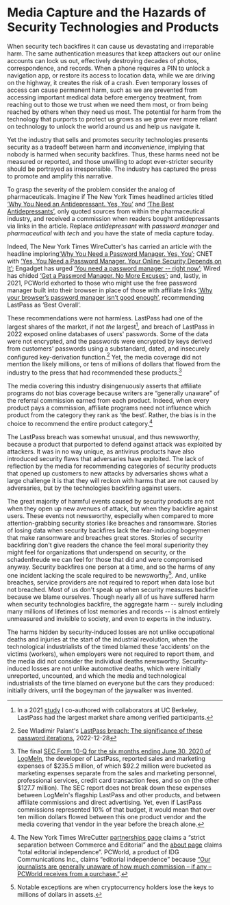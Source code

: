 <!-- Hiding Harm -->
<!-- # Security Products are Hazardous Products -->
# Media Capture and the Hazards of Security Technologies and Products

When security tech backfires it can cause us devastating and irreparable harm. The same authentication measures that keep attackers out our online accounts can lock us out, effectively destroying decades of photos, correspondence, and records. When a phone requires a PIN to unlock a navigation app, or restore its access to location data, while we are driving on the highway, it creates the risk of a crash. Even temporary losses of access can cause permanent harm, such as we are prevented from accessing important medical data before emergency treatment, from reaching out to those we trust when we need them most, or from being reached by others when they need us most. The potential for harm from the technology that purports to protect us grows as we grow ever more reliant on technology to unlock the world around us and help us navigate it.

Yet the industry that sells and promotes security technologies presents security as a tradeoff between harm and *inconvenience*, implying that nobody is harmed when security backfires. Thus, these harms need not be measured or reported, and those unwilling to adopt ever-stricter security should be portrayed as irresponsible. The industry has captured the press to promote and amplify this narrative.

To grasp the severity of the problem consider the analog of pharmaceuticals. Imagine if The New York Times headlined articles titled [‘Why You Need an Antidepressant. Yes, You’](https://www.nytimes.com/2019/08/27/smarter-living/wirecutter/why-you-need-a-password-manager-yes-you.html) and [‘The Best Antidepressants’](https://www.nytimes.com/wirecutter/reviews/best-password-managers/), only quoted sources from within the pharmaceutical industry, and received a commission when readers bought antidepressants via links in the article. Replace *antidepressant* with *password manager* and *pharmaceutical* with *tech* and you have the state of media capture today.

Indeed, The New York Times WireCutter's has carried an article with the headline imploring[‘Why You Need a Password Manager. Yes, You’](https://www.nytimes.com/2019/08/27/smarter-living/wirecutter/why-you-need-a-password-manager-yes-you.html); CNET with [‘Yes, You Need a Password Manager. Your Online Security Depends on It’](https://www.cnet.com/tech/services-and-software/yes-you-need-a-password-manager-your-online-security-depends-on-it/); Engadget has urged [‘You need a password manager -- right now’](https://www.engadget.com/2019-08-26-the-best-password-managers-compared.html); Wired has chided [‘Get a Password Manager. No More Excuses’](https://www.wired.com/story/password-manager-autofill-ad-tech-privacy/); and, lastly, in 2021, PCWorld exhorted to those who might use the free password manager built into their browser in place of those with affiliate links [‘Why your browser’s password manager isn’t good enough’](https://www.pcworld.com/article/393979/why-your-browsers-password-manager-isnt-good-enough.html), recommending LastPass as ‘Best Overall’.

These recommendations were not harmless. LastPass had one of the largest shares of the market, if not *the* largest[^lastpass-market-share], and  breach of LastPass in 2022 exposed online databases of users' passwords. Some of the data were not encrypted, and the passwords were encrypted by keys derived from customers' passwords using a substandard, dated, and insecurely configured key-derivation function.[^lastpass-iterations] Yet, the media coverage did not mention the likely millions, or tens of millions of dollars that flowed from the industry to the press that had recommended these products.[^money-flow]

[^money-flow]: The final [SEC Form 10-Q for the six months ending June 30, 2020 of LogMeIn](https://www.sec.gov/ix?doc=/Archives/edgar/data/0001420302/000156459020034298/logm-10q_20200630.htm), the developer of LastPass, reported sales and marketing expenses of \$235.5 million, of which \$92.2 million were bucketed as marketing expenses separate from the sales and marketing personnel, professional services, credit card transaction fees, and so on (the other \$127.7 million). The SEC report does not break down these expenses between LogMeIn's flagship LastPass and other products, and between affiliate commissions and direct advertising. Yet, even if LastPass commissions represented 10\% of that budget, it would mean that over ten million dollars flowed between this one product vendor and the media covering that vendor in the year before the breach alone.

[^lastpass-market-share]: In a 2021 [study](https://dash.harvard.edu/handle/1/37374029) I co-authored with collaborators at UC Berkeley, LastPass had the largest market share among verified participants.

[^lastpass-iterations]: See Wladimir Palant's [LastPass breach: The significance of these password iterations](https://palant.info/2022/12/28/lastpass-breach-the-significance-of-these-password-iterations/), 2022-12-28

The media covering this industry disingenuously asserts that affiliate programs do not bias coverage because writers are “generally unaware” of the referral commission earned from each product. Indeed, when every product pays a commission, affiliate programs need not influence which product from the category they rank as ‘the best’. Rather, the bias is in the choice to recommend the entire product category.[^editorial-independence]

[^editorial-independence]: The New York Times WireCutter [partnerships page](https://www.nytimes.com/wirecutter/partners/) claims a “strict separation between Commerce and Editorial” and the [about page](https://www.nytimes.com/wirecutter/about/) claims “total editorial independence”. PCWorld, a product of IDG Communications Inc., claims “editorial independence” because [“Our journalists are generally unaware of how much commission – if any – PCWorld receives from a purchase.”](https://www.pcworld.com/about/affiliate-link-policy).

The LastPass breach was somewhat unusual, and thus newsworthy, because a product that purported to defend against attack was exploited by attackers. It was in no way unique, as antivirus products have also introduced security flaws that adversaries have exploited. The lack of reflection by the media for recommending categories of security products that opened up customers to new attacks by adversaries shows what a large challenge it is that they will reckon with harms that are not caused by adversaries, but by the technologies backfiring against users.

The great majority of harmful events caused by security products are not when they open up new avenues of attack, but when they backfire against users. These events not newsworthy, especially when compared to more attention-grabbing security stories like breaches and ransomware. Stories of losing data when security backfires lack the fear-inducing bogeymen that make ransomware and breaches great stores. Stories of security backfiring don't give readers the chance the feel moral superiority they might feel for organizations that underspend on security, or the schadenfreude we can feel for those that did and were compromised anyway. Security backfires one person at a time, and so the harms of any one incident lacking the scale required to be newsworthy[^cryptocurrency]. And, unlike breaches, service providers are not required to report when data lose but not breached. Most of us don't speak up when security measures backfire because we blame ourselves. Though nearly all of us have suffered harm when security technologies backfire, the aggregate harm -- surely including many millions of lifetimes of lost memories and records -- is almost entirely unmeasured and invisible to society, and even to experts in the industry.

<!-- The tech industry would readily fault us for the harms we face when the security measures that are supposed to protect us backfire...but they rarely have to. -->

[^cryptocurrency]: Notable exceptions are when cryptocurrency holders lose the keys to millions of dollars in assets.

The harms hidden by security-induced losses are not unlike occupational deaths and injuries at the start of the industrial revolution, when the technological industrialists of the timed blamed these ‘accidents‘ on the victims (workers), when employers were not required to report them, and the media did not consider the individual deaths newsworthy. Security-induced losses are not unlike automotive deaths, which were initially unreported, uncounted, and which the media and technological industrialists of the time blamed on everyone but the cars they produced: initially drivers, until the bogeyman of the jaywalker was invented.

